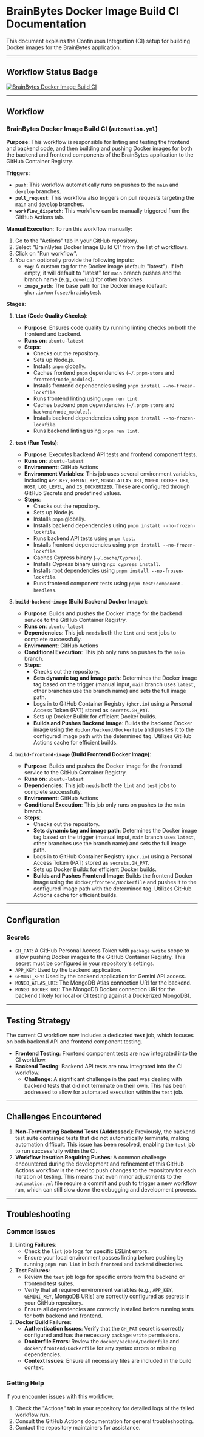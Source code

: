 # BrainBytes Docker Image Build CI Documentation

This document explains the Continuous Integration (CI) setup for building Docker images for the BrainBytes application.

---

## Workflow Status Badge

[![BrainBytes Docker Image Build CI](https://github.com/Morfusee/MO-IT122-DevOps/actions/workflows/automation.yml/badge.svg)](https://github.com/Morfusee/MO-IT122-DevOps/actions/workflows/automation.yml)

---

## Workflow

### BrainBytes Docker Image Build CI (`automation.yml`)

**Purpose**: This workflow is responsible for linting and testing the frontend and backend code, and then building and pushing Docker images for both the backend and frontend components of the BrainBytes application to the GitHub Container Registry.

**Triggers**:
* **`push`**: This workflow automatically runs on pushes to the `main` and `develop` branches.
* **`pull_request`**: This workflow also triggers on pull requests targeting the `main` and `develop` branches.
* **`workflow_dispatch`**: This workflow can be manually triggered from the GitHub Actions tab.

**Manual Execution**:
To run this workflow manually:
1.  Go to the "Actions" tab in your GitHub repository.
2.  Select "BrainBytes Docker Image Build CI" from the list of workflows.
3.  Click on "Run workflow".
4.  You can optionally provide the following inputs:
    * **`tag`**: A custom tag for the Docker image (default: "latest"). If left empty, it will default to "latest" for `main` branch pushes and the branch name (e.g., `develop`) for other branches.
    * **`image_path`**: The base path for the Docker image (default: `ghcr.io/morfusee/brainbytes`).

**Stages**:

1.  **`lint` (Code Quality Checks)**:
    * **Purpose**: Ensures code quality by running linting checks on both the frontend and backend.
    * **Runs on**: `ubuntu-latest`
    * **Steps**:
        * Checks out the repository.
        * Sets up Node.js.
        * Installs `pnpm` globally.
        * Caches frontend `pnpm` dependencies (`~/.pnpm-store` and `frontend/node_modules`).
        * Installs frontend dependencies using `pnpm install --no-frozen-lockfile`.
        * Runs frontend linting using `pnpm run lint`.
        * Caches backend `pnpm` dependencies (`~/.pnpm-store` and `backend/node_modules`).
        * Installs backend dependencies using `pnpm install --no-frozen-lockfile`.
        * Runs backend linting using `pnpm run lint`.

2.  **`test` (Run Tests)**:
    * **Purpose**: Executes backend API tests and frontend component tests.
    * **Runs on**: `ubuntu-latest`
    * **Environment**: GitHub Actions
    * **Environment Variables**: This job uses several environment variables, including `APP_KEY`, `GEMINI_KEY`, `MONGO_ATLAS_URI`, `MONGO_DOCKER_URI`, `HOST`, `LOG_LEVEL`, and `IS_DOCKERIZED`. These are configured through GitHub Secrets and predefined values.
    * **Steps**:
        * Checks out the repository.
        * Sets up Node.js.
        * Installs `pnpm` globally.
        * Installs backend dependencies using `pnpm install --no-frozen-lockfile`.
        * Runs backend API tests using `pnpm test`.
        * Installs frontend dependencies using `pnpm install --no-frozen-lockfile`.
        * Caches Cypress binary (`~/.cache/Cypress`).
        * Installs Cypress binary using `npx cypress install`.
        * Installs root dependencies using `pnpm install --no-frozen-lockfile`.
        * Runs frontend component tests using `pnpm test:component-headless`.

3.  **`build-backend-image` (Build Backend Docker Image)**:
    * **Purpose**: Builds and pushes the Docker image for the backend service to the GitHub Container Registry.
    * **Runs on**: `ubuntu-latest`
    * **Dependencies**: This job `needs` both the `lint` and `test` jobs to complete successfully.
    * **Environment**: GitHub Actions
    * **Conditional Execution**: This job only runs on pushes to the `main` branch.
    * **Steps**:
        * Checks out the repository.
        * **Sets dynamic tag and image path**: Determines the Docker image tag based on the trigger (manual input, `main` branch uses `latest`, other branches use the branch name) and sets the full image path.
        * Logs in to GitHub Container Registry (`ghcr.io`) using a Personal Access Token (PAT) stored as `secrets.GH_PAT`.
        * Sets up Docker Buildx for efficient Docker builds.
        * **Builds and Pushes Backend Image**: Builds the backend Docker image using the `docker/backend/Dockerfile` and pushes it to the configured image path with the determined tag. Utilizes GitHub Actions cache for efficient builds.

4.  **`build-frontend-image` (Build Frontend Docker Image)**:
    * **Purpose**: Builds and pushes the Docker image for the frontend service to the GitHub Container Registry.
    * **Runs on**: `ubuntu-latest`
    * **Dependencies**: This job `needs` both the `lint` and `test` jobs to complete successfully.
    * **Environment**: GitHub Actions
    * **Conditional Execution**: This job only runs on pushes to the `main` branch.
    * **Steps**:
        * Checks out the repository.
        * **Sets dynamic tag and image path**: Determines the Docker image tag based on the trigger (manual input, `main` branch uses `latest`, other branches use the branch name) and sets the full image path.
        * Logs in to GitHub Container Registry (`ghcr.io`) using a Personal Access Token (PAT) stored as `secrets.GH_PAT`.
        * Sets up Docker Buildx for efficient Docker builds.
        * **Builds and Pushes Frontend Image**: Builds the frontend Docker image using the `docker/frontend/Dockerfile` and pushes it to the configured image path with the determined tag. Utilizes GitHub Actions cache for efficient builds.

---

## Configuration

### Secrets

* `GH_PAT`: A GitHub Personal Access Token with `package:write` scope to allow pushing Docker images to the GitHub Container Registry. This secret must be configured in your repository's settings.
* `APP_KEY`: Used by the backend application.
* `GEMINI_KEY`: Used by the backend application for Gemini API access.
* `MONGO_ATLAS_URI`: The MongoDB Atlas connection URI for the backend.
* `MONGO_DOCKER_URI`: The MongoDB Docker connection URI for the backend (likely for local or CI testing against a Dockerized MongoDB).

---

## Testing Strategy

The current CI workflow now includes a dedicated **`test`** job, which focuses on both backend API and frontend component testing.

* **Frontend Testing**: Frontend component tests are now integrated into the CI workflow.
* **Backend Testing**: Backend API tests are now integrated into the CI workflow.
    * **Challenge**: A significant challenge in the past was dealing with backend tests that did not terminate on their own. This has been addressed to allow for automated execution within the `test` job.

---

## Challenges Encountered

1.  **Non-Terminating Backend Tests (Addressed)**: Previously, the backend test suite contained tests that did not automatically terminate, making automation difficult. This issue has been resolved, enabling the `test` job to run successfully within the CI.
2.  **Workflow Iteration Requiring Pushes**: A common challenge encountered during the development and refinement of this GitHub Actions workflow is the need to push changes to the repository for each iteration of testing. This means that even minor adjustments to the `automation.yml` file require a commit and push to trigger a new workflow run, which can still slow down the debugging and development process.

---

## Troubleshooting

### Common Issues

1.  **Linting Failures**:
    * Check the `lint` job logs for specific ESLint errors.
    * Ensure your local environment passes linting before pushing by running `pnpm run lint` in both `frontend` and `backend` directories.
2.  **Test Failures**:
    * Review the `test` job logs for specific errors from the backend or frontend test suites.
    * Verify that all required environment variables (e.g., `APP_KEY`, `GEMINI_KEY`, MongoDB URIs) are correctly configured as secrets in your GitHub repository.
    * Ensure all dependencies are correctly installed before running tests for both backend and frontend.
3.  **Docker Build Failures**:
    * **Authentication Issues**: Verify that the `GH_PAT` secret is correctly configured and has the necessary `package:write` permissions.
    * **Dockerfile Errors**: Review the `docker/backend/Dockerfile` and `docker/frontend/Dockerfile` for any syntax errors or missing dependencies.
    * **Context Issues**: Ensure all necessary files are included in the build context.

### Getting Help

If you encounter issues with this workflow:
1.  Check the "Actions" tab in your repository for detailed logs of the failed workflow run.
2.  Consult the GitHub Actions documentation for general troubleshooting.
3.  Contact the repository maintainers for assistance.
